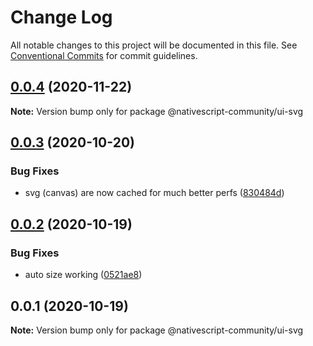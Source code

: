 # Change Log

All notable changes to this project will be documented in this file.
See [Conventional Commits](https://conventionalcommits.org) for commit guidelines.

## [0.0.4](https://github.com/nativescript-community/ui-svg/compare/v0.0.3...v0.0.4) (2020-11-22)

**Note:** Version bump only for package @nativescript-community/ui-svg





## [0.0.3](https://github.com/nativescript-community/ui-svg/compare/v0.0.2...v0.0.3) (2020-10-20)


### Bug Fixes

* svg (canvas) are now cached for much better perfs ([830484d](https://github.com/nativescript-community/ui-svg/commit/830484d62845351b68fe81bade35414afb9ea3a4))





## [0.0.2](https://github.com/nativescript-community/ui-svg/compare/v0.0.1...v0.0.2) (2020-10-19)


### Bug Fixes

* auto size working ([0521ae8](https://github.com/nativescript-community/ui-svg/commit/0521ae862bd2aad5b62fb96f4b11a94c6a87d557))





## 0.0.1 (2020-10-19)

**Note:** Version bump only for package @nativescript-community/ui-svg
